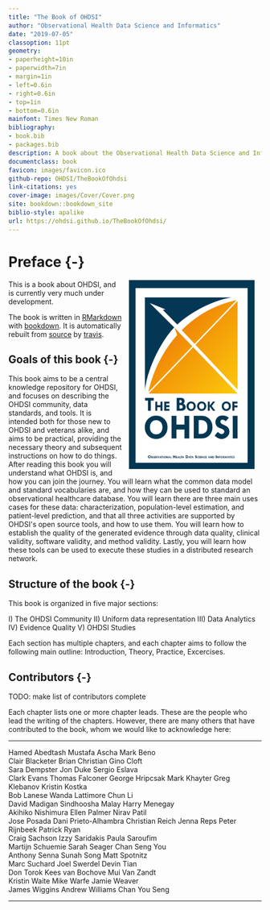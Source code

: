 ```yaml
--- 
title: "The Book of OHDSI"
author: "Observational Health Data Science and Informatics"
date: "2019-07-05"
classoption: 11pt      
geometry:
- paperheight=10in 
- paperwidth=7in
- margin=1in
- left=0.6in
- right=0.6in
- top=1in
- bottom=0.6in
mainfont: Times New Roman
bibliography:
- book.bib
- packages.bib
description: A book about the Observational Health Data Science and Informatics (OHDS). It described the OHDSI community, open standards and open source software.
documentclass: book
favicon: images/favicon.ico
github-repo: OHDSI/TheBookOfOhdsi
link-citations: yes
cover-image: images/Cover/Cover.png
site: bookdown::bookdown_site
biblio-style: apalike
url: https://ohdsi.github.io/TheBookOfOhdsi/
---
```




# Preface {-}

<img src="images/Cover/Cover.png" width="250" height="375" alt="Cover image" align="right" style="margin: 0 1em 0 1em" /> This is a book about OHDSI, and is currently very much under development. 

The book is written in [RMarkdown](https://rmarkdown.rstudio.com) with [bookdown](https://bookdown.org). It is automatically rebuilt from [source](https://github.com/OHDSI/TheBookOfOhdsi) by [travis](http://travis-ci.org/). 

## Goals of this book {-}

This book aims to be a central knowledge repository for OHDSI, and focuses on describing the OHDSI community, data standards, and tools. It is intended both for those new to OHDSI and veterans alike, and aims to be practical, providing the necessary theory and subsequent instructions on how to do things. After reading this book you will understand what OHDSI is, and how you can join the journey. You will learn what the common data model and standard vocabularies are, and how they can be used to standard an observational healthcare database. You will learn there are three main uses cases for these data: characterization, population-level estimation, and patient-level prediction, and that all three activities are supported by OHDSI's open source tools, and how to use them. You will learn how to establish the quality of the generated evidence through data quality, clinical validity, software validity, and method validity. Lastly, you will learn how these tools can be used to execute these studies in a distributed research network.

## Structure of the book {-}

This book is organized in five major sections: 

I) The OHDSI Community
II) Uniform data representation
III) Data Analytics
IV) Evidence Quality
V) OHDSI Studies

Each section has multiple chapters, and each chapter aims to follow the following main outline: Introduction, Theory, Practice, Excercises. 

## Contributors {-}

TODO: make list of contributors complete

Each chapter lists one or more chapter leads. These are the people who lead the writing of the chapters. However, there are many others that have contributed to the book, whom we would like to acknowledge here:


------------------  ---------------------  ----------------
Hamed Abedtash      Mustafa Ascha          Mark Beno       
Clair Blacketer     Brian Christian        Gino Cloft      
Sara Dempster       Jon Duke               Sergio Eslava   
Clark Evans         Thomas Falconer        George Hripcsak 
Mark Khayter        Greg Klebanov          Kristin Kostka  
Bob Lanese          Wanda Lattimore        Chun Li         
David Madigan       Sindhoosha  Malay      Harry Menegay   
Akihiko Nishimura   Ellen Palmer           Nirav Patil     
Jose Posada         Dani Prieto-Alhambra   Christian Reich 
Jenna Reps          Peter Rijnbeek         Patrick Ryan    
Craig Sachson       Izzy Saridakis         Paula Saroufim  
Martijn Schuemie    Sarah Seager           Chan Seng You   
Anthony Senna       Sunah Song             Matt Spotnitz   
Marc Suchard        Joel Swerdel           Devin Tian      
Don Torok           Kees van Bochove       Mui Van Zandt   
Kristin Waite       Mike Warfe             Jamie Weaver    
James Wiggins       Andrew Williams        Chan You Seng   
------------------  ---------------------  ----------------

